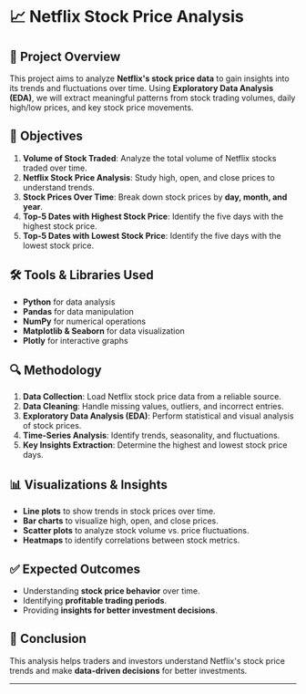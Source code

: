 # 📈 Netflix Stock Price Analysis

## 📌 Project Overview
This project aims to analyze **Netflix's stock price data** to gain insights into its trends and fluctuations over time. Using **Exploratory Data Analysis (EDA)**, we will extract meaningful patterns from stock trading volumes, daily high/low prices, and key stock price movements.

## 🎯 Objectives
1. **Volume of Stock Traded**: Analyze the total volume of Netflix stocks traded over time.
2. **Netflix Stock Price Analysis**: Study high, open, and close prices to understand trends.
3. **Stock Prices Over Time**: Break down stock prices by **day, month, and year**.
4. **Top-5 Dates with Highest Stock Price**: Identify the five days with the highest stock price.
5. **Top-5 Dates with Lowest Stock Price**: Identify the five days with the lowest stock price.

## 🛠 Tools & Libraries Used
- **Python** for data analysis
- **Pandas** for data manipulation
- **NumPy** for numerical operations
- **Matplotlib & Seaborn** for data visualization
- **Plotly** for interactive graphs

## 🔍 Methodology
1. **Data Collection**: Load Netflix stock price data from a reliable source.
2. **Data Cleaning**: Handle missing values, outliers, and incorrect entries.
3. **Exploratory Data Analysis (EDA)**: Perform statistical and visual analysis of stock prices.
4. **Time-Series Analysis**: Identify trends, seasonality, and fluctuations.
5. **Key Insights Extraction**: Determine the highest and lowest stock price days.

## 📊 Visualizations & Insights
- **Line plots** to show trends in stock prices over time.
- **Bar charts** to visualize high, open, and close prices.
- **Scatter plots** to analyze stock volume vs. price fluctuations.
- **Heatmaps** to identify correlations between stock metrics.

## ✅ Expected Outcomes
- Understanding **stock price behavior** over time.
- Identifying **profitable trading periods**.
- Providing **insights for better investment decisions**.



## 📜 Conclusion
This analysis helps traders and investors understand Netflix's stock price trends and make **data-driven decisions** for better investments.

---


